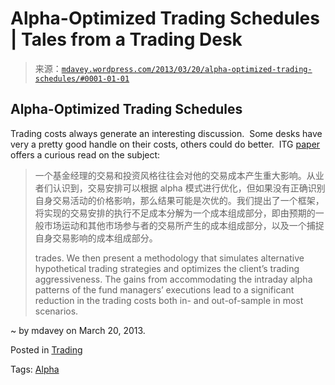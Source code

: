<!--yml

category: 未分类

date: 2024-05-18 06:28:34

-->

# Alpha-Optimized Trading Schedules | Tales from a Trading Desk

> 来源：[`mdavey.wordpress.com/2013/03/20/alpha-optimized-trading-schedules/#0001-01-01`](https://mdavey.wordpress.com/2013/03/20/alpha-optimized-trading-schedules/#0001-01-01)

## Alpha-Optimized Trading Schedules

Trading costs always generate an interesting discussion.  Some desks have very a pretty good handle on their costs, others could do better.  ITG [paper](http://www.itg.com/news_events/papers/Alpha_Algo.pdf) offers a curious read on the subject:

> 一个基金经理的交易和投资风格往往会对他的交易成本产生重大影响。从业者们认识到，交易安排可以根据 alpha 模式进行优化，但如果没有正确识别自身交易活动的价格影响，那么结果可能是次优的。我们提出了一个框架，将实现的交易安排的执行不足成本分解为一个成本组成部分，即由预期的一般市场运动和其他市场参与者的交易所产生的成本组成部分，以及一个捕捉自身交易影响的成本组成部分。
> 
> trades. We then present a methodology that simulates alternative hypothetical trading strategies and optimizes the client’s trading aggressiveness. The gains from accommodating the intraday alpha patterns of the fund managers’ executions lead to a significant reduction in the trading costs both in- and out-of-sample in most scenarios.

~ by mdavey on March 20, 2013.

Posted in [Trading](https://mdavey.wordpress.com/category/trading/)

Tags: [Alpha](https://mdavey.wordpress.com/tag/alpha/)
